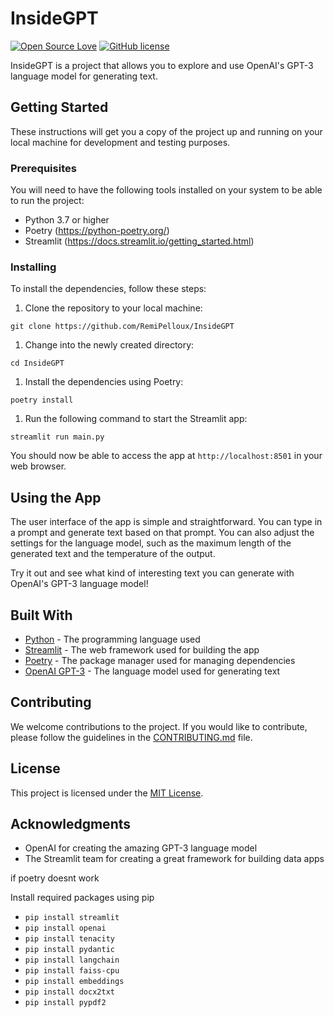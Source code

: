 InsideGPT
=========

[![Open Source Love](https://badges.frapsoft.com/os/v1/open-source.svg?v=103)](https://github.com/ellerbrock/open-source-badges/) [![GitHub license](https://img.shields.io/github/license/Naereen/StrapDown.js.svg)](https://github.com/Naereen/StrapDown.js/blob/master/LICENSE)

InsideGPT is a project that allows you to explore and use OpenAI's GPT-3 language model for generating text.

Getting Started
---------------

These instructions will get you a copy of the project up and running on your local machine for development and testing purposes.

### Prerequisites

You will need to have the following tools installed on your system to be able to run the project:

-   Python 3.7 or higher
-   Poetry (<https://python-poetry.org/>)
-   Streamlit (<https://docs.streamlit.io/getting_started.html>)

### Installing

To install the dependencies, follow these steps:

1.  Clone the repository to your local machine:



`git clone https://github.com/RemiPelloux/InsideGPT`

1.  Change into the newly created directory:



`cd InsideGPT`

1.  Install the dependencies using Poetry:



`poetry install`

1.  Run the following command to start the Streamlit app:



`streamlit run main.py`

You should now be able to access the app at `http://localhost:8501` in your web browser.

Using the App
-------------

The user interface of the app is simple and straightforward. You can type in a prompt and generate text based on that prompt. You can also adjust the settings for the language model, such as the maximum length of the generated text and the temperature of the output.

Try it out and see what kind of interesting text you can generate with OpenAI's GPT-3 language model!

Built With
----------

-   [Python](https://www.python.org/) - The programming language used
-   [Streamlit](https://docs.streamlit.io/) - The web framework used for building the app
-   [Poetry](https://python-poetry.org/) - The package manager used for managing dependencies
-   [OpenAI GPT-3](https://beta.openai.com/docs/models/gpt-3) - The language model used for generating text

Contributing
------------

We welcome contributions to the project. If you would like to contribute, please follow the guidelines in the [CONTRIBUTING.md](https://github.com/RemiPelloux/InsideGPT/blob/master/CONTRIBUTING.md) file.

License
-------

This project is licensed under the [MIT License](https://github.com/RemiPelloux/InsideGPT/blob/master/LICENSE).

Acknowledgments
---------------

-   OpenAI for creating the amazing GPT-3 language model
-   The Streamlit team for creating a great framework for building data apps


if poetry doesnt work

Install required packages using pip

-   `pip install streamlit`
-   `pip install openai`
-   `pip install tenacity`
-   `pip install pydantic`
-   `pip install langchain`
-   `pip install faiss-cpu`
-   `pip install embeddings`
-   `pip install docx2txt`
-   `pip install pypdf2`